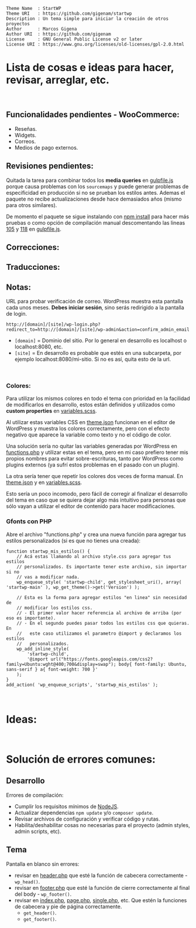 ```
Theme Name  : StartWP
Theme URI   : https://github.com/gigenam/startwp
Description : Un tema simple para iniciar la creación de otros proyectos
Author      : Marcos Gigena
Author URI  : https://github.com/gigenam
License     : GNU General Public License v2 or later
License URI : https://www.gnu.org/licenses/old-licenses/gpl-2.0.html
```

# Lista de cosas e ideas para hacer, revisar, arreglar, etc.

<br>

## Funcionalidades pendientes - WooCommerce:

- Reseñas.
- Widgets.
- Correos.
- Medios de pago externos.

## Revisiones pendientes:

Quitada la tarea para combinar todos los **media queries** en [gulpfile.js](./gulpfile.js#L99)
porque causa problemas con los `sourcemaps` y puede generar problemas de
especificidad en producción si no se prueban los estilos antes. Ademas el paquete
no recibe actualizaciones desde hace demasiados años (mismo para otros similares).

De momento el paquete se sigue instalando con [npm install](./package.json#L40)
para hacer más pruebas o como opción de compilación manual descomentando las
lineas [105](./gulpfile.js#L105) y [118](./gulpfile.js#L118) en [gulpfile.js](./gulpfile.js#L99).

## Correcciones:

## Traducciones:

## Notas:

URL para probar verificación de correo. WordPress muestra esta pantalla cada unos
meses. **Debes iniciar sesión**, sino serás redirigido a la pantalla de login.

`http://[domain]/[site]/wp-login.php?redirect_to=http://[domain]/[site]/wp-admin&action=confirm_admin_email`

- `[domain]` = Dominio del sitio. Por lo general en desarrollo es localhost o
  localhost:8080, etc.
- `[site]` = En desarrollo es probable que estés en una subcarpeta, por ejemplo
  localhost:8080/mi-sitio. Si no es así, quita esto de la url.

<br>

### Colores:

Para utilizar los mismos colores en todo el tema con prioridad en la facilidad de
modificarlos en desarrollo, estos están definidos y utilizados como **custom properties**
en [variables.scss](app/assets/scss/abstracts/_variables.scss#L64).

Al utilizar estas variables CSS en [theme.json](app/theme.json#L14) funcionan en
el editor de WordPress y muestra los colores correctamente, pero con el efecto
negativo que aparece la variable como texto y no el código de color.

Una solución sería no quitar las variables generadas por WordPress en [functions.php](app/functions.php#L54)
y utilizar estas en el tema, pero en mi caso prefiero tener mis propios nombres
para evitar sobre-escrituras, tanto por WordPress como plugins externos (ya sufrí
estos problemas en el pasado con un plugin).

La otra sería tener que repetir los colores dos veces de forma manual. En
[theme.json](app/theme.json#L14) y en [variables.scss](app/assets/scss/abstracts/_variables.scss#L44).

Esto sería un poco incomodo, pero fácil de corregir al finalizar el desarrollo
del tema en caso que se quiera dejar algo más intuitivo para personas que sólo
vayan a utilizar el editor de contenido para hacer modificaciones.

### Gfonts con PHP

Abre el archivo "functions.php" y crea una nueva función para agregar tus estilos
personalizados (si es que no tienes una creada):

    function startwp_mis_estilos() {
    	// Acá estas llamando al archivo style.css para agregar tus estilos
    	// personalizados. Es importante tener este archivo, sin importar si no
    	// vas a modificar nada.
    	wp_enqueue_style( 'startwp-child', get_stylesheet_uri(), array( 'startwp-main' ), wp_get_theme()->get('Version') );

    	// Esta es la forma para agregar estilos "en linea" sin necesidad de
    	// modificar los estilos css.
    	// - El primer valor hacer referencia al archivo de arriba (por eso es importante).
    	// - En el segundo puedes pasar todos los estilos css que quieras. En
    	//   este caso utilizamos el parametro @import y declaramos los estilos
    	//   personalizados.
    	wp_add_inline_style(
    		'startwp-child',
    		'@import url("https://fonts.googleapis.com/css2?family=Ubuntu:wght@400;700&display=swap"); body{ font-family: Ubuntu, sans-serif } a{ font-weight: 700 }'
    	);
    }
    add_action( 'wp_enqueue_scripts', 'startwp_mis_estilos' );

<br>

# Ideas:

<br>

# Solución de errores comunes:

## Desarrollo

Errores de compilación:

- Cumplir los requisitos mínimos de [NodeJS](README.md#L13).
- Actualizar dependencias `npm update` y/o `composer update`.
- Revisar archivos de configuración y verificar código y rutas.
- Habilita/deshabilitar cosas no necesarias para el proyecto (admin styles,
  admin scripts, etc).

## Tema

Pantalla en blanco sin errores:

- revisar en [header.php](./app/header.php) que esté la función de cabecera
  correctamente - `wp_head()`.
- revisar en [footer.php](./app/footer.php) que esté la función de cierre
  correctamente al final del body - `wp_footer()`.
- revisar en [index.php](./app/index.php), [page.php](./app/page.php),
  [single.php](./app/single.php), etc. Que estén la funciones de cabecera y pie
  de página correctamente.
  - `get_header()`.
  - `get_footer()`.
